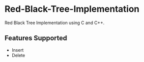 # Red-Black-Tree-Implementation

Red Black Tree Implementation using C and C++.

## Features Supported
* Insert
* Delete
